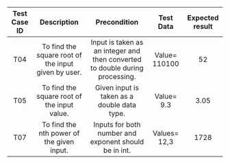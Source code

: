 ﻿|**Test Case ID**|**Description**|**Precondition**|**Test Data**|**Expected result**|
| :-: | :-: | :-: | :-: | :-: |
|T04|To find the square root of the input given by user.|Input is taken as an integer and then converted to double during processing.|Value= 110100|52|
|T05|To find the square root of the input value.|Given input is taken as a double data type.|Value= 9.3|3.05|
|T07|To find the nth power of the given input.|Inputs for both number and exponent should be in int.|Values= 12,3|1728|

